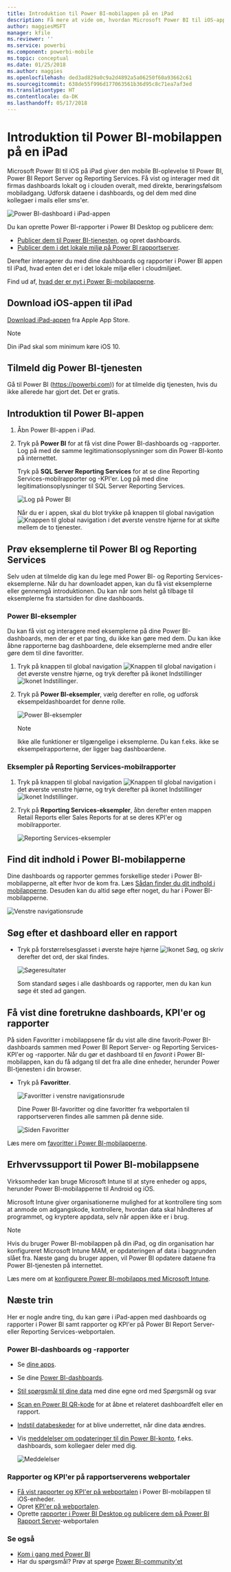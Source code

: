 ```yaml
---
title: Introduktion til Power BI-mobilappen på en iPad
description: Få mere at vide om, hvordan Microsoft Power BI til iOS-appen på iPad giver dig Power BI med mobiladgang til forretningsoplysninger lokalt og i clouden.
author: maggiesMSFT
manager: kfile
ms.reviewer: ''
ms.service: powerbi
ms.component: powerbi-mobile
ms.topic: conceptual
ms.date: 01/25/2018
ms.author: maggies
ms.openlocfilehash: ded3ad829a0c9a2d4892a5a06250f60a93662c61
ms.sourcegitcommit: 638de55f996d177063561b36d95c8c71ea7af3ed
ms.translationtype: HT
ms.contentlocale: da-DK
ms.lasthandoff: 05/17/2018
---
```

# <a name="get-started-with-the-power-bi-mobile-app-on-an-ipad"></a>Introduktion til Power BI-mobilappen på en iPad
Microsoft Power BI til iOS på iPad giver den mobile BI-oplevelse til Power BI, Power BI Report Server og Reporting Services. Få vist og interager med dit firmas dashboards lokalt og i clouden overalt, med direkte, berøringsfølsom mobiladgang. Udforsk dataene i dashboards, og del dem med dine kollegaer i mails eller sms'er. 

![Power BI-dashboard i iPad-appen](media/mobile-ipad-app-get-started/power-bi-ipad-dashboard-sales-and-marketing.png)

Du kan oprette Power BI-rapporter i Power BI Desktop og publicere dem:

* [Publicer dem til Power BI-tjenesten](service-get-started.md), og opret dashboards.
* [Publicer dem i det lokale miljø på Power BI rapportserver](report-server/quickstart-create-powerbi-report.md).

Derefter interagerer du med dine dashboards og rapporter i Power BI appen til iPad, hvad enten det er i det lokale miljø eller i cloudmiljøet.

Find ud af, [hvad der er nyt i Power Bi-mobilapperne](mobile-whats-new-in-the-mobile-apps.md).

## <a name="download-the-ios-app-for-the-ipad"></a>Download iOS-appen til iPad
[Download iPad-appen](http://go.microsoft.com/fwlink/?LinkId=522062) fra Apple App Store.

> [!NOTE]
> Din iPad skal som minimum køre iOS 10. 
> 
> 

## <a name="sign-up-for-the-power-bi-service"></a>Tilmeld dig Power BI-tjenesten
Gå til Power BI (https://powerbi.com)) for at tilmelde dig tjenesten, hvis du ikke allerede har gjort det. Det er gratis.

## <a name="get-started-with-the-power-bi-app"></a>Introduktion til Power BI-appen
1. Åbn Power BI-appen i iPad.
2. Tryk på **Power BI** for at få vist dine Power BI-dashboards og -rapporter. Log på med de samme legitimationsoplysninger som din Power BI-konto på internettet. 
   
   Tryk på **SQL Server Reporting Services** for at se dine Reporting Services-mobilrapporter og -KPI'er. Log på med dine legitimationsoplysninger til SQL Server Reporting Services.
   
   ![Log på Power BI](media/mobile-ipad-app-get-started/power-bi-connect-to-login.png)
   
   Når du er i appen, skal du blot trykke på knappen til global navigation ![Knappen til global navigation](media/mobile-ipad-app-get-started/power-bi-iphone-global-nav-button.png) i det øverste venstre hjørne for at skifte mellem de to tjenester. 

## <a name="try-the-power-bi-and-reporting-services-samples"></a>Prøv eksemplerne til Power BI og Reporting Services
Selv uden at tilmelde dig kan du lege med Power BI- og Reporting Services-eksemplerne. Når du har downloadet appen, kan du få vist eksemplerne eller gennemgå introduktionen. Du kan når som helst gå tilbage til eksemplerne fra startsiden for dine dashboards.

### <a name="power-bi-samples"></a>Power BI-eksempler
Du kan få vist og interagere med eksemplerne på dine Power BI-dashboards, men der er et par ting, du ikke kan gøre med dem. Du kan ikke åbne rapporterne bag dashboardene, dele eksemplerne med andre eller gøre dem til dine favoritter.

1. Tryk på knappen til global navigation ![Knappen til global navigation](media/mobile-ipad-app-get-started/power-bi-iphone-global-nav-button.png) i det øverste venstre hjørne, og tryk derefter på ikonet Indstillinger ![Ikonet Indstillinger](media/mobile-ipad-app-get-started/power-bi-ios-settings-gear.png).
2. Tryk på **Power BI-eksempler**, vælg derefter en rolle, og udforsk eksempeldashboardet for denne rolle.  
   
   ![Power BI-eksempler](media/mobile-ipad-app-get-started/pbi_ipad_samples2.png)
   
   > [!NOTE]
   > Ikke alle funktioner er tilgængelige i eksemplerne. Du kan f.eks. ikke se eksempelrapporterne, der ligger bag dashboardene. 
   > 
   > 

### <a name="reporting-services-mobile-report-samples"></a>Eksempler på Reporting Services-mobilrapporter
1. Tryk på knappen til global navigation ![Knappen til global navigation](media/mobile-ipad-app-get-started/power-bi-iphone-global-nav-button.png) i det øverste venstre hjørne, og tryk derefter på ikonet Indstillinger ![Ikonet Indstillinger](media/mobile-ipad-app-get-started/power-bi-ios-settings-gear.png).
2. Tryk på **Reporting Services-eksempler**, åbn derefter enten mappen Retail Reports eller Sales Reports for at se deres KPI'er og mobilrapporter.
   
   ![Reporting Services-eksempler](media/mobile-ipad-app-get-started/power-bi-reporting-services-samples.png)

## <a name="find-your-content-in-the-power-bi-mobile-apps"></a>Find dit indhold i Power BI-mobilapperne
Dine dashboards og rapporter gemmes forskellige steder i Power BI-mobilapperne, alt efter hvor de kom fra. Læs [Sådan finder du dit indhold i mobilapperne](mobile-apps-find-content-mobile-devices.md). Desuden kan du altid søge efter noget, du har i Power BI-mobilapperne. 

![Venstre navigationsrude](media/mobile-ipad-app-get-started/power-bi-iphone-left-nav.png)

## <a name="search-for-a-dashboard-or-report"></a>Søg efter et dashboard eller en rapport
* Tryk på forstørrelsesglasset i øverste højre hjørne ![Ikonet Søg](media/mobile-ipad-app-get-started/power-bi-ipad-search-icon.png), og skriv derefter det ord, der skal findes.
  
    ![Søgeresultater](media/mobile-ipad-app-get-started/power-bi-ipad-search.png)
  
    Som standard søges i alle dashboards og rapporter, men du kan kun søge ét sted ad gangen.

## <a name="view-your-favorite-dashboards-kpis-and-reports"></a>Få vist dine foretrukne dashboards, KPI'er og rapporter
På siden Favoritter i mobilappsene får du vist alle dine favorit-Power BI-dashboards sammen med Power BI Report Server- og Reporting Services-KPI'er og -rapporter. Når du gør et dashboard til en *favorit* i Power BI-mobilappen, kan du få adgang til det fra alle dine enheder, herunder Power BI-tjenesten i din browser. 

* Tryk på **Favoritter**.
  
   ![Favoritter i venstre navigationsrude](media/mobile-ipad-app-get-started/power-bi-iphone-favorites-nav.png)
  
   Dine Power BI-favoritter og dine favoritter fra webportalen til rapportserveren findes alle sammen på denne side.
  
   ![Siden Favoritter](media/mobile-ipad-app-get-started/power-bi-ipad-favorites.png)

Læs mere om [favoritter i Power BI-mobilapperne](mobile-apps-favorites.md).

## <a name="enterprise-support-for-the-power-bi-mobile-apps"></a>Erhvervssupport til Power BI-mobilappsene
Virksomheder kan bruge Microsoft Intune til at styre enheder og apps, herunder Power BI-mobilapperne til Android og iOS.

Microsoft Intune giver organisationerne mulighed for at kontrollere ting som at anmode om adgangskode, kontrollere, hvordan data skal håndteres af programmet, og kryptere appdata, selv når appen ikke er i brug.

> [!NOTE]
> Hvis du bruger Power BI-mobilappen på din iPad, og din organisation har konfigureret Microsoft Intune MAM, er opdateringen af data i baggrunden slået fra. Næste gang du bruger appen, vil Power BI opdatere dataene fra Power BI-tjenesten på internettet.
> 
> 

Læs mere om at [konfigurere Power BI-mobilapps med Microsoft Intune](service-admin-mobile-intune.md). 

## <a name="next-steps"></a>Næste trin
Her er nogle andre ting, du kan gøre i iPad-appen med dashboards og rapporter i Power BI samt rapporter og KPI'er på Power BI Report Server- eller Reporting Services-webportalen.

### <a name="power-bi-dashboards-and-reports"></a>Power BI-dashboards og -rapporter
* Se [dine apps](service-install-use-apps.md).
* Se dine [Power BI-dashboards](mobile-apps-view-dashboard.md).
* [Stil spørgsmål til dine data](mobile-apps-ios-qna.md) med dine egne ord med Spørgsmål og svar
* [Scan en Power BI QR-kode](mobile-apps-qr-code.md) for at åbne et relateret dashboardfelt eller en rapport.
* [Indstil databeskeder](mobile-set-data-alerts-in-the-mobile-apps.md) for at blive underrettet, når dine data ændres.
* Vis [meddelelser om opdateringer til din Power BI-konto](mobile-apps-notification-center.md), f.eks. dashboards, som kollegaer deler med dig.
  
  ![Meddelelser](media/mobile-ipad-app-get-started/power-bi-ipad-notifications.png)

### <a name="reports-and-kpis-on-the-report-server-web-portals"></a>Rapporter og KPI'er på rapportserverens webportaler
* [Få vist rapporter og KPI'er på webportalen](mobile-app-ssrs-kpis-mobile-on-premises-reports.md) i Power BI-mobilappen til iOS-enheder.
* Opret [KPI'er på webportalen](https://docs.microsoft.com/sql/reporting-services/working-with-kpis-in-reporting-services).
* Oprette [rapporter i Power BI Desktop og publicere dem på Power BI Rapport Server](report-server/quickstart-create-powerbi-report.md)-webportalen

### <a name="see-also"></a>Se også
* [Kom i gang med Power BI](service-get-started.md)  
* Har du spørgsmål? Prøv at spørge [Power BI-community'et](http://community.powerbi.com/)


